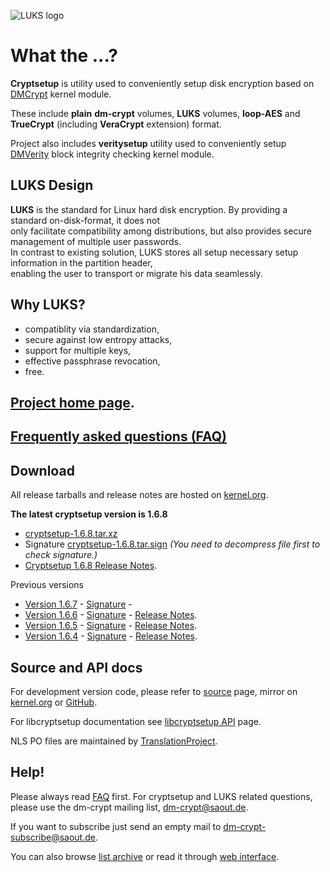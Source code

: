 ![LUKS logo](https://gitlab.com/cryptsetup/cryptsetup/wikis/luks-logo.png)

What the ...?
=============
**Cryptsetup** is utility used to conveniently setup disk encryption based
on [DMCrypt](https://gitlab.com/cryptsetup/cryptsetup/wikis/DMCrypt) kernel module.

These include **plain** **dm-crypt** volumes, **LUKS** volumes, **loop-AES**
and **TrueCrypt** (including **VeraCrypt** extension) format.

Project also includes **veritysetup** utility used to conveniently setup
[DMVerity](https://gitlab.com/cryptsetup/cryptsetup/wikis/DMVerity) block integrity checking kernel module.

LUKS Design
-----------
**LUKS** is the standard for Linux hard disk encryption. By providing a standard on-disk-format, it does not  
only facilitate compatibility among distributions, but also provides secure management of multiple user passwords.  
In contrast to existing solution, LUKS stores all setup necessary setup information in the partition header,  
enabling the user to transport or migrate his data seamlessly.

Why LUKS?
---------
 * compatiblity via standardization,
 * secure against low entropy attacks,
 * support for multiple keys,
 * effective passphrase revocation,
 * free.

[Project home page](https://gitlab.com/cryptsetup/cryptsetup/).
-----------------

[Frequently asked questions (FAQ)](https://gitlab.com/cryptsetup/cryptsetup/wikis/FrequentlyAskedQuestions)
--------------------------------

Download
--------
All release tarballs and release notes are hosted on [kernel.org](https://www.kernel.org/pub/linux/utils/cryptsetup/).

**The latest cryptsetup version is 1.6.8**
  * [cryptsetup-1.6.8.tar.xz](https://www.kernel.org/pub/linux/utils/cryptsetup/v1.6/cryptsetup-1.6.8.tar.xz)
  * Signature [cryptsetup-1.6.8.tar.sign](https://www.kernel.org/pub/linux/utils/cryptsetup/v1.6/cryptsetup-1.6.8.tar.sign)
    _(You need to decompress file first to check signature.)_
  * [Cryptsetup 1.6.8 Release Notes](https://www.kernel.org/pub/linux/utils/cryptsetup/v1.6/v1.6.8-ReleaseNotes).

Previous versions
 * [Version 1.6.7](https://www.kernel.org/pub/linux/utils/cryptsetup/v1.6/cryptsetup-1.6.7.tar.xz) -
   [Signature](https://www.kernel.org/pub/linux/utils/cryptsetup/v1.6/cryptsetup-1.6.7.tar.sign) -
 * [Version 1.6.6](https://www.kernel.org/pub/linux/utils/cryptsetup/v1.6/cryptsetup-1.6.6.tar.xz) -
   [Signature](https://www.kernel.org/pub/linux/utils/cryptsetup/v1.6/cryptsetup-1.6.6.tar.sign) -
   [Release Notes](https://www.kernel.org/pub/linux/utils/cryptsetup/v1.6/v1.6.6-ReleaseNotes).
 * [Version 1.6.5](https://www.kernel.org/pub/linux/utils/cryptsetup/v1.6/cryptsetup-1.6.5.tar.xz) -
   [Signature](https://www.kernel.org/pub/linux/utils/cryptsetup/v1.6/cryptsetup-1.6.5.tar.sign) -
   [Release Notes](https://www.kernel.org/pub/linux/utils/cryptsetup/v1.6/v1.6.5-ReleaseNotes).
 * [Version 1.6.4](https://www.kernel.org/pub/linux/utils/cryptsetup/v1.6/cryptsetup-1.6.4.tar.xz) -
   [Signature](https://www.kernel.org/pub/linux/utils/cryptsetup/v1.6/cryptsetup-1.6.4.tar.sign) -
   [Release Notes](https://www.kernel.org/pub/linux/utils/cryptsetup/v1.6/v1.6.4-ReleaseNotes).

Source and API docs
-------------------
For development version code, please refer to [source](https://gitlab.com/cryptsetup/cryptsetup/tree/master) page,
mirror on [kernel.org](https://git.kernel.org/cgit/utils/cryptsetup/cryptsetup.git/) or [GitHub](https://github.com/mbroz/cryptsetup).

For libcryptsetup documentation see [libcryptsetup API](https://gitlab.com/cryptsetup/cryptsetup/wikis/API/index.html) page.

NLS PO files are maintained by [TranslationProject](http://translationproject.org/domain/cryptsetup.html).

Help!
-----
Please always read [FAQ](https://gitlab.com/cryptsetup/cryptsetup/wikis/FrequentlyAskedQuestions) first.
For cryptsetup and LUKS related questions, please use the dm-crypt mailing list, [dm-crypt@saout.de](mailto:dm-crypt@saout.de).

If you want to subscribe just send an empty mail to [dm-crypt-subscribe@saout.de](mailto:dm-crypt-subscribe@saout.de).

You can also browse [list archive](http://www.saout.de/pipermail/dm-crypt/) or read it through
[web interface](http://news.gmane.org/gmane.linux.kernel.device-mapper.dm-crypt).
